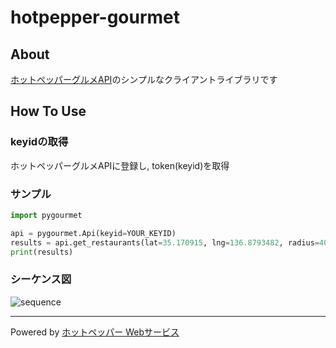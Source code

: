 # hotpepper-gourmet

## About

[ホットペッパーグルメAPI](https://webservice.recruit.co.jp/doc/hotpepper/reference.html)のシンプルなクライアントライブラリです

## How To Use

### keyidの取得

ホットペッパーグルメAPIに登録し, token(keyid)を取得

### サンプル

``` python
import pygourmet

api = pygourmet.Api(keyid=YOUR_KEYID)
results = api.get_restaurants(lat=35.170915, lng=136.8793482, radius=400)
print(results)
```

### シーケンス図

![sequence](out/diagrams/sequence/sequence.png)

___

Powered by [ホットペッパー Webサービス](http://webservice.recruit.co.jp/)

